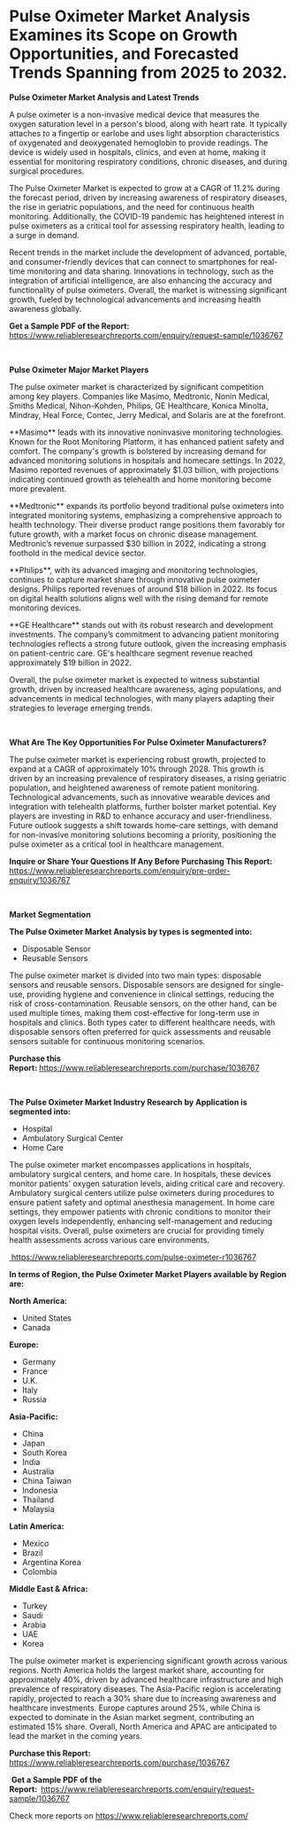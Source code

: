 <p><h1>Pulse Oximeter Market Analysis Examines its Scope on Growth Opportunities, and Forecasted Trends Spanning from 2025 to 2032.</h1></p><p><strong>Pulse Oximeter Market Analysis and Latest Trends</strong></p>
<p><p>A pulse oximeter is a non-invasive medical device that measures the oxygen saturation level in a person's blood, along with heart rate. It typically attaches to a fingertip or earlobe and uses light absorption characteristics of oxygenated and deoxygenated hemoglobin to provide readings. The device is widely used in hospitals, clinics, and even at home, making it essential for monitoring respiratory conditions, chronic diseases, and during surgical procedures.</p><p>The Pulse Oximeter Market is expected to grow at a CAGR of 11.2% during the forecast period, driven by increasing awareness of respiratory diseases, the rise in geriatric populations, and the need for continuous health monitoring. Additionally, the COVID-19 pandemic has heightened interest in pulse oximeters as a critical tool for assessing respiratory health, leading to a surge in demand.</p><p>Recent trends in the market include the development of advanced, portable, and consumer-friendly devices that can connect to smartphones for real-time monitoring and data sharing. Innovations in technology, such as the integration of artificial intelligence, are also enhancing the accuracy and functionality of pulse oximeters. Overall, the market is witnessing significant growth, fueled by technological advancements and increasing health awareness globally.</p></p>
<p><strong>Get a Sample PDF of the Report:&nbsp;</strong> <a href="https://www.reliableresearchreports.com/enquiry/request-sample/1036767?utm_campaign=3034&utm_medium=2&utm_source=Github&utm_content=ia&utm_term=03032025&utm_id=pulse-oximeter">https://www.reliableresearchreports.com/enquiry/request-sample/1036767</a></p>
<p>&nbsp;</p>
<p><strong>Pulse Oximeter Major Market Players</strong></p>
<p><p>The pulse oximeter market is characterized by significant competition among key players. Companies like Masimo, Medtronic, Nonin Medical, Smiths Medical, Nihon-Kohden, Philips, GE Healthcare, Konica Minolta, Mindray, Heal Force, Contec, Jerry Medical, and Solaris are at the forefront.</p><p>**Masimo** leads with its innovative noninvasive monitoring technologies. Known for the Root Monitoring Platform, it has enhanced patient safety and comfort. The company's growth is bolstered by increasing demand for advanced monitoring solutions in hospitals and homecare settings. In 2022, Masimo reported revenues of approximately $1.03 billion, with projections indicating continued growth as telehealth and home monitoring become more prevalent.</p><p>**Medtronic** expands its portfolio beyond traditional pulse oximeters into integrated monitoring systems, emphasizing a comprehensive approach to health technology. Their diverse product range positions them favorably for future growth, with a market focus on chronic disease management. Medtronic’s revenue surpassed $30 billion in 2022, indicating a strong foothold in the medical device sector.</p><p>**Philips**, with its advanced imaging and monitoring technologies, continues to capture market share through innovative pulse oximeter designs. Philips reported revenues of around $18 billion in 2022. Its focus on digital health solutions aligns well with the rising demand for remote monitoring devices.</p><p>**GE Healthcare** stands out with its robust research and development investments. The company’s commitment to advancing patient monitoring technologies reflects a strong future outlook, given the increasing emphasis on patient-centric care. GE's healthcare segment revenue reached approximately $19 billion in 2022.</p><p>Overall, the pulse oximeter market is expected to witness substantial growth, driven by increased healthcare awareness, aging populations, and advancements in medical technologies, with many players adapting their strategies to leverage emerging trends.</p></p>
<p>&nbsp;</p>
<p><strong>What Are The Key Opportunities For Pulse Oximeter Manufacturers?</strong></p>
<p><p>The pulse oximeter market is experiencing robust growth, projected to expand at a CAGR of approximately 10% through 2028. This growth is driven by an increasing prevalence of respiratory diseases, a rising geriatric population, and heightened awareness of remote patient monitoring. Technological advancements, such as innovative wearable devices and integration with telehealth platforms, further bolster market potential. Key players are investing in R&D to enhance accuracy and user-friendliness. Future outlook suggests a shift towards home-care settings, with demand for non-invasive monitoring solutions becoming a priority, positioning the pulse oximeter as a critical tool in healthcare management.</p></p>
<p><strong>Inquire or Share Your Questions If Any Before Purchasing This Report:</strong> <a href="https://www.reliableresearchreports.com/enquiry/pre-order-enquiry/1036767?utm_campaign=3034&utm_medium=2&utm_source=Github&utm_content=ia&utm_term=03032025&utm_id=pulse-oximeter">https://www.reliableresearchreports.com/enquiry/pre-order-enquiry/1036767</a></p>
<p>&nbsp;</p>
<p><strong>Market Segmentation</strong></p>
<p><strong>The Pulse Oximeter Market Analysis by types is segmented into:</strong></p>
<p><ul><li>Disposable Sensor</li><li>Reusable Sensors</li></ul></p>
<p><p>The pulse oximeter market is divided into two main types: disposable sensors and reusable sensors. Disposable sensors are designed for single-use, providing hygiene and convenience in clinical settings, reducing the risk of cross-contamination. Reusable sensors, on the other hand, can be used multiple times, making them cost-effective for long-term use in hospitals and clinics. Both types cater to different healthcare needs, with disposable sensors often preferred for quick assessments and reusable sensors suitable for continuous monitoring scenarios.</p></p>
<p><strong>Purchase this Report:&nbsp;</strong><a href="https://www.reliableresearchreports.com/purchase/1036767?utm_campaign=3034&utm_medium=2&utm_source=Github&utm_content=ia&utm_term=03032025&utm_id=pulse-oximeter">https://www.reliableresearchreports.com/purchase/1036767</a></p>
<p>&nbsp;</p>
<p><strong>The Pulse Oximeter Market Industry Research by Application is segmented into:</strong></p>
<p><ul><li>Hospital</li><li>Ambulatory Surgical Center</li><li>Home Care</li></ul></p>
<p><p>The pulse oximeter market encompasses applications in hospitals, ambulatory surgical centers, and home care. In hospitals, these devices monitor patients' oxygen saturation levels, aiding critical care and recovery. Ambulatory surgical centers utilize pulse oximeters during procedures to ensure patient safety and optimal anesthesia management. In home care settings, they empower patients with chronic conditions to monitor their oxygen levels independently, enhancing self-management and reducing hospital visits. Overall, pulse oximeters are crucial for providing timely health assessments across various care environments.</p></p>
<p><a href="https://www.reliableresearchreports.com/pulse-oximeter-r1036767?utm_campaign=3034&utm_medium=2&utm_source=Github&utm_content=ia&utm_term=03032025&utm_id=pulse-oximeter">&nbsp;https://www.reliableresearchreports.com/pulse-oximeter-r1036767</a></p>
<p><strong>In terms of Region, the Pulse Oximeter Market Players available by Region are:</strong></p>
<p>
    <p> <strong> North America: </strong>
        <ul>
            <li>United States</li>
            <li>Canada</li>
        </ul>
        </p> 
    <p> <strong> Europe: </strong>
        <ul>
            <li>Germany</li>
            <li>France</li>
            <li>U.K.</li>
            <li>Italy</li>
            <li>Russia</li>
        </ul>
        </p> 
    <p> <strong> Asia-Pacific: </strong>
        <ul>
            <li>China</li>
            <li>Japan</li>
            <li>South Korea</li>
            <li>India</li>
            <li>Australia</li>
            <li>China Taiwan</li>
            <li>Indonesia</li>
            <li>Thailand</li>
            <li>Malaysia</li>
        </ul>
        </p> 
    <p> <strong> Latin America: </strong>
        <ul>
            <li>Mexico</li>
            <li>Brazil</li>
            <li>Argentina Korea</li>
            <li>Colombia</li>
        </ul>
        </p> 
    <p> <strong> Middle East & Africa: </strong>
        <ul>
            <li>Turkey</li>
            <li>Saudi</li>
            <li>Arabia</li>
            <li>UAE</li>
            <li>Korea</li>
        </ul>
    </p>
    </p>
<p><p>The pulse oximeter market is experiencing significant growth across various regions. North America holds the largest market share, accounting for approximately 40%, driven by advanced healthcare infrastructure and high prevalence of respiratory diseases. The Asia-Pacific region is accelerating rapidly, projected to reach a 30% share due to increasing awareness and healthcare investments. Europe captures around 25%, while China is expected to dominate in the Asian market segment, contributing an estimated 15% share. Overall, North America and APAC are anticipated to lead the market in the coming years.</p></p>
<p><strong>Purchase this Report: </strong><a href="https://www.reliableresearchreports.com/purchase/1036767?utm_campaign=3034&utm_medium=2&utm_source=Github&utm_content=ia&utm_term=03032025&utm_id=pulse-oximeter">https://www.reliableresearchreports.com/purchase/1036767</a></p>
<p>&nbsp;<strong>Get a Sample PDF of the Report:&nbsp;&nbsp;</strong><a href="https://www.reliableresearchreports.com/enquiry/request-sample/1036767?utm_campaign=3034&utm_medium=2&utm_source=Github&utm_content=ia&utm_term=03032025&utm_id=pulse-oximeter">https://www.reliableresearchreports.com/enquiry/request-sample/1036767</a></p>
<p><strong></strong></p>
<p>Check more reports on <a href="https://www.reliableresearchreports.com/?utm_campaign=3034&utm_medium=2&utm_source=Github&utm_content=ia&utm_term=03032025&utm_id=pulse-oximeter">https://www.reliableresearchreports.com/</a></p>